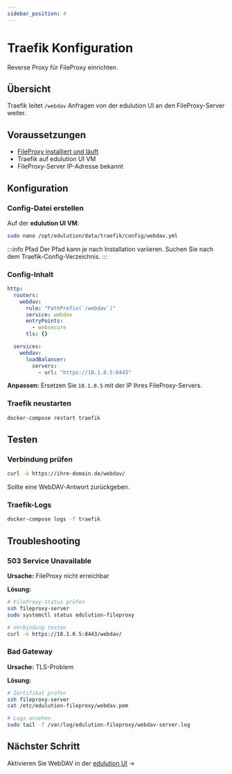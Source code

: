 ```yaml
---
sidebar_position: 4
---
```


# Traefik Konfiguration

Reverse Proxy für FileProxy einrichten.

## Übersicht

Traefik leitet `/webdav` Anfragen von der edulution UI an den FileProxy-Server weiter.

## Voraussetzungen

- [FileProxy installiert und läuft](./installation)
- Traefik auf edulution UI VM
- FileProxy-Server IP-Adresse bekannt

## Konfiguration

### Config-Datei erstellen

Auf der **edulution UI VM**:

```bash
sudo nano /opt/edulution/data/traefik/config/webdav.yml
```

:::info Pfad
Der Pfad kann je nach Installation variieren. Suchen Sie nach dem Traefik-Config-Verzeichnis.
:::

### Config-Inhalt

```yaml
http:
  routers:
    webdav:
      rule: "PathPrefix(`/webdav`)"
      service: webdav
      entryPoints:
        - websecure
      tls: {}

  services:
    webdav:
      loadBalancer:
        servers:
          - url: "https://10.1.0.5:8443"
```

**Anpassen:** Ersetzen Sie `10.1.0.5` mit der IP Ihres FileProxy-Servers.

### Traefik neustarten

```bash
docker-compose restart traefik
```

## Testen

### Verbindung prüfen

```bash
curl -k https://ihre-domain.de/webdav/
```

Sollte eine WebDAV-Antwort zurückgeben.

### Traefik-Logs

```bash
docker-compose logs -f traefik
```

## Troubleshooting

### 503 Service Unavailable

**Ursache:** FileProxy nicht erreichbar

**Lösung:**
```bash
# FileProxy-Status prüfen
ssh fileproxy-server
sudo systemctl status edulution-fileproxy

# Verbindung testen
curl -k https://10.1.0.5:8443/webdav/
```

### Bad Gateway

**Ursache:** TLS-Problem

**Lösung:**
```bash
# Zertifikat prüfen
ssh fileproxy-server
cat /etc/edulution-fileproxy/webdav.pem

# Logs ansehen
sudo tail -f /var/log/edulution-fileproxy/webdav-server.log
```

## Nächster Schritt

Aktivieren Sie WebDAV in der [edulution UI](./ui-config) →
